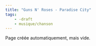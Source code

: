 ```yaml
---
title: "Guns N' Roses - Paradise City"
tags:
    - -draft
    - musique/chanson
---
```


Page créée automatiquement, mais vide.

